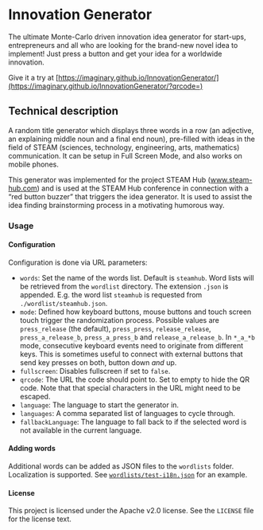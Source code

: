 # Innovation Generator

The ultimate Monte-Carlo driven innovation idea generator for start-ups, entrepreneurs and all who are looking for the brand-new novel idea to implement! Just press a button and get your idea for a worldwide innovation.

Give it a try at [https://imaginary.github.io/InnovationGenerator/](https://imaginary.github.io/InnovationGenerator/?qrcode=)

## Technical description

A random title generator which displays three words in a row (an adjective, an explaining middle noun and a final end noun), pre-filled with ideas in the field of STEAM (sciences, technology, engineering, arts, mathematics) communication.
It can be setup in Full Screen Mode, and also works on mobile phones.

This generator was implemented for the project STEAM Hub (www.steam-hub.com) and is used at the STEAM Hub conference in connection with a “red button buzzer” that triggers the idea generator. It is used to assist the idea finding brainstorming process in a motivating humorous way.

### Usage

#### Configuration
Configuration is done via URL parameters:
 
 - `words`: Set the name of the words list. Default is `steamhub`. Word lists will be retrieved from the `wordlist` directory. The extension `.json` is appended. E.g. the word list `steamhub` is requested from `./wordlist/steamhub.json`.
 - `mode`: Defined how keyboard buttons, mouse buttons and touch screen touch trigger the randomization process. Possible values are `press_release` (the default), `press_press`, `release_release`, `press_a_release_b`, `press_a_press_b` and `release_a_release_b`. In `*_a_*b` mode, consecutive keyboard events need to originate from different keys. This is sometimes useful to connect with external buttons that send key presses on both, button down *and* up.
 - `fullscreen`: Disables fullscreen if set to `false`.
 - `qrcode`: The URL the code should point to. Set to empty to hide the QR code. Note that that special characters in the  URL might need to be escaped.
 - `language`: The language to start the generator in.
 - `languages`: A comma separated list of languages to cycle through.
 - `fallbackLanguage`: The language to fall back to if the selected word is not available in the current language.

#### Adding words
Additional words can be added as JSON files to the `wordlists` folder. Localization is supported. See [`wordlists/test-i18n.json`](wordlists/test-i18n.json) for an example. 

#### License

This project is licensed under the Apache v2.0 license. See the `LICENSE` file for the license text.
